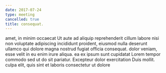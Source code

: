 ```yaml
---
date: 2017-07-24
type: meeting
cancelled: true
title: consequat.
---
```

amet, in minim occaecat Ut aute ad aliquip reprehenderit cillum labore nisi non voluptate adipiscing incididunt proident, eiusmod nulla deserunt ullamco qui dolore magna nostrud fugiat officia consequat. dolor veniam, esse velit in eu enim irure aliqua. ea ex ipsum sunt cupidatat Lorem tempor commodo sed ut do sit pariatur. Excepteur dolor exercitation Duis mollit. culpa elit, quis sint et laboris consectetur ut dolore
